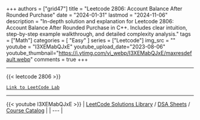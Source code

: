
+++
authors = ["grid47"]
title = "Leetcode 2806: Account Balance After Rounded Purchase"
date = "2024-01-31"
lastmod = "2024-11-06"
description = "In-depth solution and explanation for Leetcode 2806: Account Balance After Rounded Purchase in C++. Includes clear intuition, step-by-step example walkthrough, and detailed complexity analysis."
tags = ["Math"]
categories = [
    "Easy"
]
series = ["Leetcode"]
img_src = ""
youtube = "I3XEMabQJxE"
youtube_upload_date="2023-08-06"
youtube_thumbnail="https://i.ytimg.com/vi_webp/I3XEMabQJxE/maxresdefault.webp"
comments = true
+++



---
{{< leetcode 2806 >}}

[`Link to LeetCode Lab`](https://leetcode.com/problems/account-balance-after-rounded-purchase/description/)

---
{{< youtube I3XEMabQJxE >}}
| [LeetCode Solutions Library](https://grid47.xyz/leetcode/) / [DSA Sheets](https://grid47.xyz/sheets/) / [Course Catalog](https://grid47.xyz/courses/) |
| --- |
